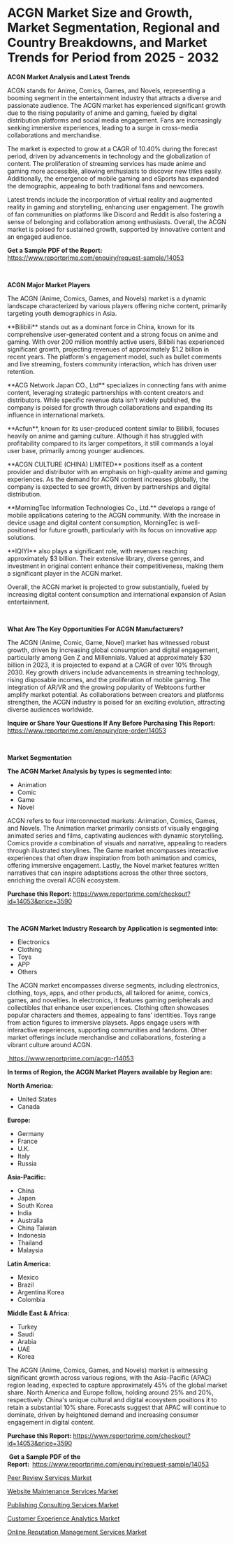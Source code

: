 <p><h1>ACGN Market Size and Growth, Market Segmentation, Regional and Country Breakdowns, and Market Trends for Period from 2025 -  2032</h1></p><p><strong>ACGN Market Analysis and Latest Trends</strong></p>
<p><p>ACGN stands for Anime, Comics, Games, and Novels, representing a booming segment in the entertainment industry that attracts a diverse and passionate audience. The ACGN market has experienced significant growth due to the rising popularity of anime and gaming, fueled by digital distribution platforms and social media engagement. Fans are increasingly seeking immersive experiences, leading to a surge in cross-media collaborations and merchandise.</p><p>The market is expected to grow at a CAGR of 10.40% during the forecast period, driven by advancements in technology and the globalization of content. The proliferation of streaming services has made anime and gaming more accessible, allowing enthusiasts to discover new titles easily. Additionally, the emergence of mobile gaming and eSports has expanded the demographic, appealing to both traditional fans and newcomers.</p><p>Latest trends include the incorporation of virtual reality and augmented reality in gaming and storytelling, enhancing user engagement. The growth of fan communities on platforms like Discord and Reddit is also fostering a sense of belonging and collaboration among enthusiasts. Overall, the ACGN market is poised for sustained growth, supported by innovative content and an engaged audience.</p></p>
<p><strong>Get a Sample PDF of the Report:&nbsp;</strong> <a href="https://www.reportprime.com/enquiry/request-sample/14053?utm_campaign=1091&utm_medium=2&utm_source=Github&utm_content=ia&utm_term=20032025&utm_id=acgn">https://www.reportprime.com/enquiry/request-sample/14053</a></p>
<p>&nbsp;</p>
<p><strong>ACGN Major Market Players</strong></p>
<p><p>The ACGN (Anime, Comics, Games, and Novels) market is a dynamic landscape characterized by various players offering niche content, primarily targeting youth demographics in Asia.</p><p>**Bilibili** stands out as a dominant force in China, known for its comprehensive user-generated content and a strong focus on anime and gaming. With over 200 million monthly active users, Bilibili has experienced significant growth, projecting revenues of approximately $1.2 billion in recent years. The platform's engagement model, such as bullet comments and live streaming, fosters community interaction, which has driven user retention.</p><p>**ACG Network Japan CO., Ltd** specializes in connecting fans with anime content, leveraging strategic partnerships with content creators and distributors. While specific revenue data isn't widely published, the company is poised for growth through collaborations and expanding its influence in international markets.</p><p>**Acfun**, known for its user-produced content similar to Bilibili, focuses heavily on anime and gaming culture. Although it has struggled with profitability compared to its larger competitors, it still commands a loyal user base, primarily among younger audiences.</p><p>**ACGN CULTURE (CHINA) LIMITED** positions itself as a content provider and distributor with an emphasis on high-quality anime and gaming experiences. As the demand for ACGN content increases globally, the company is expected to see growth, driven by partnerships and digital distribution.</p><p>**MorningTec Information Technologies Co., Ltd.** develops a range of mobile applications catering to the ACGN community. With the increase in device usage and digital content consumption, MorningTec is well-positioned for future growth, particularly with its focus on innovative app solutions.</p><p>**IQIYI** also plays a significant role, with revenues reaching approximately $3 billion. Their extensive library, diverse genres, and investment in original content enhance their competitiveness, making them a significant player in the ACGN market.</p><p>Overall, the ACGN market is projected to grow substantially, fueled by increasing digital content consumption and international expansion of Asian entertainment.</p></p>
<p>&nbsp;</p>
<p><strong>What Are The Key Opportunities For ACGN Manufacturers?</strong></p>
<p><p>The ACGN (Anime, Comic, Game, Novel) market has witnessed robust growth, driven by increasing global consumption and digital engagement, particularly among Gen Z and Millennials. Valued at approximately $30 billion in 2023, it is projected to expand at a CAGR of over 10% through 2030. Key growth drivers include advancements in streaming technology, rising disposable incomes, and the proliferation of mobile gaming. The integration of AR/VR and the growing popularity of Webtoons further amplify market potential. As collaborations between creators and platforms strengthen, the ACGN industry is poised for an exciting evolution, attracting diverse audiences worldwide.</p></p>
<p><strong>Inquire or Share Your Questions If Any Before Purchasing This Report:</strong> <a href="https://www.reportprime.com/enquiry/pre-order/14053?utm_campaign=1091&utm_medium=2&utm_source=Github&utm_content=ia&utm_term=20032025&utm_id=acgn">https://www.reportprime.com/enquiry/pre-order/14053</a></p>
<p>&nbsp;</p>
<p><strong>Market Segmentation</strong></p>
<p><strong>The ACGN Market Analysis by types is segmented into:</strong></p>
<p><ul><li>Animation</li><li>Comic</li><li>Game</li><li>Novel</li></ul></p>
<p><p>ACGN refers to four interconnected markets: Animation, Comics, Games, and Novels. The Animation market primarily consists of visually engaging animated series and films, captivating audiences with dynamic storytelling. Comics provide a combination of visuals and narrative, appealing to readers through illustrated storylines. The Game market encompasses interactive experiences that often draw inspiration from both animation and comics, offering immersive engagement. Lastly, the Novel market features written narratives that can inspire adaptations across the other three sectors, enriching the overall ACGN ecosystem.</p></p>
<p><strong>Purchase this Report:&nbsp;</strong><a href="https://www.reportprime.com/checkout?id=14053&price=3590&utm_campaign=1091&utm_medium=2&utm_source=Github&utm_content=ia&utm_term=20032025&utm_id=acgn">https://www.reportprime.com/checkout?id=14053&price=3590</a></p>
<p>&nbsp;</p>
<p><strong>The ACGN Market Industry Research by Application is segmented into:</strong></p>
<p><ul><li>Electronics</li><li>Clothing</li><li>Toys</li><li>APP</li><li>Others</li></ul></p>
<p><p>The ACGN market encompasses diverse segments, including electronics, clothing, toys, apps, and other products, all tailored for anime, comics, games, and novelties. In electronics, it features gaming peripherals and collectibles that enhance user experiences. Clothing often showcases popular characters and themes, appealing to fans' identities. Toys range from action figures to immersive playsets. Apps engage users with interactive experiences, supporting communities and fandoms. Other market offerings include merchandise and collaborations, fostering a vibrant culture around ACGN.</p></p>
<p><a href="https://www.reportprime.com/acgn-r14053?utm_campaign=1091&utm_medium=2&utm_source=Github&utm_content=ia&utm_term=20032025&utm_id=acgn">&nbsp;https://www.reportprime.com/acgn-r14053</a></p>
<p><strong>In terms of Region, the ACGN Market Players available by Region are:</strong></p>
<p>
    <p> <strong> North America: </strong>
        <ul>
            <li>United States</li>
            <li>Canada</li>
        </ul>
        </p> 
    <p> <strong> Europe: </strong>
        <ul>
            <li>Germany</li>
            <li>France</li>
            <li>U.K.</li>
            <li>Italy</li>
            <li>Russia</li>
        </ul>
        </p> 
    <p> <strong> Asia-Pacific: </strong>
        <ul>
            <li>China</li>
            <li>Japan</li>
            <li>South Korea</li>
            <li>India</li>
            <li>Australia</li>
            <li>China Taiwan</li>
            <li>Indonesia</li>
            <li>Thailand</li>
            <li>Malaysia</li>
        </ul>
        </p> 
    <p> <strong> Latin America: </strong>
        <ul>
            <li>Mexico</li>
            <li>Brazil</li>
            <li>Argentina Korea</li>
            <li>Colombia</li>
        </ul>
        </p> 
    <p> <strong> Middle East & Africa: </strong>
        <ul>
            <li>Turkey</li>
            <li>Saudi</li>
            <li>Arabia</li>
            <li>UAE</li>
            <li>Korea</li>
        </ul>
    </p>
    </p>
<p><p>The ACGN (Anime, Comics, Games, and Novels) market is witnessing significant growth across various regions, with the Asia-Pacific (APAC) region leading, expected to capture approximately 45% of the global market share. North America and Europe follow, holding around 25% and 20%, respectively. China's unique cultural and digital ecosystem positions it to retain a substantial 10% share. Forecasts suggest that APAC will continue to dominate, driven by heightened demand and increasing consumer engagement in digital content.</p></p>
<p><strong>Purchase this Report: </strong><a href="https://www.reportprime.com/checkout?id=14053&price=3590&utm_campaign=1091&utm_medium=2&utm_source=Github&utm_content=ia&utm_term=20032025&utm_id=acgn">https://www.reportprime.com/checkout?id=14053&price=3590</a></p>
<p>&nbsp;<strong>Get a Sample PDF of the Report:&nbsp;&nbsp;</strong><a href="https://www.reportprime.com/enquiry/request-sample/14053?utm_campaign=1091&utm_medium=2&utm_source=Github&utm_content=ia&utm_term=20032025&utm_id=acgn">https://www.reportprime.com/enquiry/request-sample/14053</a></p>
<p><strong></strong></p>
<p><p><a href="https://github.com/sarialahipff/Market-Research-Report-List-1/blob/main/peer-review-services-market.md?utm_campaign=1091&utm_medium=2&utm_source=Github&utm_content=ia&utm_term=20032025&utm_id=acgn">Peer Review Services Market</a></p><p><a href="https://github.com/mafeasavzal/Market-Research-Report-List-1/blob/main/website-maintenance-services-market.md?utm_campaign=1091&utm_medium=2&utm_source=Github&utm_content=ia&utm_term=20032025&utm_id=acgn">Website Maintenance Services Market</a></p><p><a href="https://github.com/karydacamu/Market-Research-Report-List-1/blob/main/publishing-consulting-services-market.md?utm_campaign=1091&utm_medium=2&utm_source=Github&utm_content=ia&utm_term=20032025&utm_id=acgn">Publishing Consulting Services Market</a></p><p><a href="https://github.com/iyachikareva/Market-Research-Report-List-1/blob/main/customer-experience-analytics-market.md?utm_campaign=1091&utm_medium=2&utm_source=Github&utm_content=ia&utm_term=20032025&utm_id=acgn">Customer Experience Analytics Market</a></p><p><a href="https://github.com/seemagarbeha/Market-Research-Report-List-1/blob/main/online-reputation-management-services-market.md?utm_campaign=1091&utm_medium=2&utm_source=Github&utm_content=ia&utm_term=20032025&utm_id=acgn">Online Reputation Management Services Market</a></p></p>
